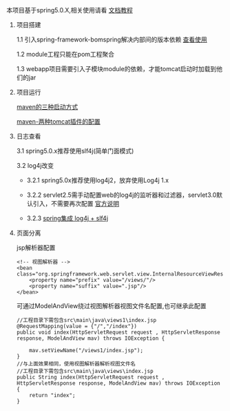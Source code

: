 本项目基于spring5.0.X,相关使用请看 [文档教程](https://github.com/lfvepclr/spring-5-framework-doc)

1. 项目搭建

    1.1 引入spring-framework-bomspring解决内部间的版本依赖 [查看使用](https://www.cnblogs.com/YLsY/p/5711103.html)
    
    1.2 module工程只能在pom工程聚合
    
    1.3 webapp项目需要引入子模块module的依赖，才能tomcat启动时加载到他们的jar
    
2. 项目运行
    
    [maven的三种启动方式](https://www.cnblogs.com/lcs-java/p/8468023.html)
    
    [maven-两种tomcat插件的配置](https://blog.csdn.net/j080624/article/details/67639259/)
    
3. 日志查看

    3.1 spring5.0.x推荐使用slf4j(简单门面模式)
    
    3.2 log4j改变
    
    * 3.2.1 spring5.0x推荐使用log4j2，放弃使用Log4j 1.x
        
    * 3.2.2 servlet2.5需手动配置web的log4j的监听器和过滤器，servlet3.0默认引入，不需要再次配置  [官方说明](http://logging.apache.org/log4j/2.0/manual/webapp.html)
        
    * 3.2.3 [spring集成 log4j + slf4j](https://www.cnblogs.com/yinz/p/5695995.html)

4. 页面分离
    
    jsp解析器配置
    ```
    <!-- 视图解析器 -->
    <bean class="org.springframework.web.servlet.view.InternalResourceViewResolver">
        <property name="prefix" value="/views/"/>
        <property name="suffix" value=".jsp"/>
    </bean>
    ```
    可通过ModelAndView绕过视图解析器视图文件名配置,也可继承此配置
    ```
    //工程目录下需包含src\main\java\views1\index.jsp
    @RequestMapping(value = {"/","/index"})
    public void index(HttpServletRequest request , HttpServletResponse response, ModelAndView mav) throws IOException {
    
        mav.setViewName("/views1/index.jsp");
    }
    //与上面效果相同，使用视图解析器解析视图文件名
    //工程目录下需包含src\main\java\views\index.jsp
    public String index(HttpServletRequest request , HttpServletResponse response, ModelAndView mav) throws IOException {
        return "index";
    }
    ```
    
    